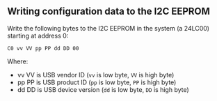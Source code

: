 ## Writing configuration data to the I2C EEPROM

Write the following bytes to the I2C EEPROM in the system (a 24LC00) starting at address 0:

    C0 vv VV pp PP dd DD 00

Where:
- vv VV is USB vendor ID (`vv` is low byte, `VV` is high byte)
- pp PP is USB product ID (`pp` is low byte, `PP` is high byte)
- dd DD is USB device version (`dd` is low byte, `DD` is high byte)
